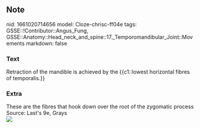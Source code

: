 ## Note
nid: 1661020714656
model: Cloze-chrisc-ff04e
tags: GSSE::!Contributor::Angus_Fung, GSSE::Anatomy::Head_neck_and_spine::17._Temporomandibular_Joint::Movements
markdown: false

### Text
Retraction of the mandible is achieved by the {{c1::lowest horizontal fibres of temporalis.}}

### Extra
<div>
  <div>
    These are the fibres that hook down over the root of the
    zygomatic process
  </div>
  <div>
    Source: Last's 9e, Grays
  </div>
  <div><img src=
  "paste-da574e5a44958696313f3ce391d4d320889dd22e.jpg"></div>
</div>
